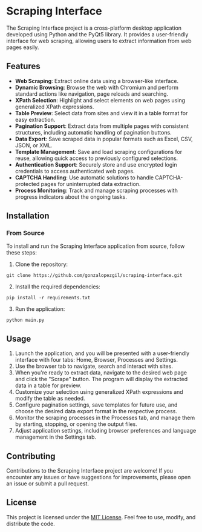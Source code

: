 # Scraping Interface

The Scraping Interface project is a cross-platform desktop application developed using Python and the PyQt5 library. It provides a user-friendly interface for web scraping, allowing users to extract information from web pages easily.

## Features

- **Web Scraping**: Extract online data using a browser-like interface.
- **Dynamic Browsing**: Browse the web with Chromium and perform standard actions like navigation, page reloads and searching.
- **XPath Selection**: Highlight and select elements on web pages using generalized XPath expressions.
- **Table Preview**: Select data from sites and view it in a table format for easy extraction.
- **Pagination Support**: Extract data from multiple pages with consistent structures, including automatic handling of pagination buttons.
- **Data Export**: Save scraped data in popular formats such as Excel, CSV, JSON, or XML.
- **Template Management**: Save and load scraping configurations for reuse, allowing quick access to previously configured selections.
- **Authentication Support**: Securely store and use encrypted login credentials to access authenticated web pages.
- **CAPTCHA Handling**: Use automatic solutions to handle CAPTCHA-protected pages for uninterrupted data extraction.
- **Process Monitoring**: Track and manage scraping processes with progress indicators about the ongoing tasks.

## Installation

### From Source

To install and run the Scraping Interface application from source, follow these steps:

1. Clone the repository:

```shell
git clone https://github.com/gonzalopezgil/scraping-interface.git
```

2. Install the required dependencies:

```shell
pip install -r requirements.txt
```

3. Run the application:

```shell
python main.py
```

## Usage

1. Launch the application, and you will be presented with a user-friendly interface with four tabs: Home, Browser, Processes and Settings.
2. Use the browser tab to navigate, search and interact with sites.
3. When you're ready to extract data, navigate to the desired web page and click the "Scrape" button. The program will display the extracted data in a table for preview.
4. Customize your selection using generalized XPath expressions and modify the table as needed.
5. Configure pagination settings, save templates for future use, and choose the desired data export format in the respective process.
6. Monitor the scraping processes in the Processes tab, and manage them by starting, stopping, or opening the output files.
7. Adjust application settings, including browser preferences and language management in the Settings tab.

## Contributing

Contributions to the Scraping Interface project are welcome! If you encounter any issues or have suggestions for improvements, please open an issue or submit a pull request.

## License

This project is licensed under the [MIT License](https://opensource.org/license/mit/). Feel free to use, modify, and distribute the code.

